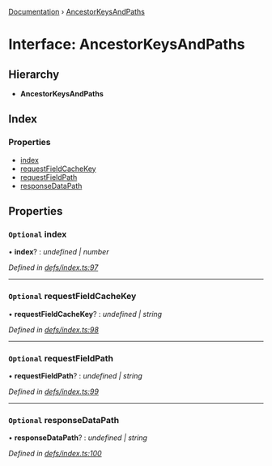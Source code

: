 [Documentation](../README.md) › [AncestorKeysAndPaths](ancestorkeysandpaths.md)

# Interface: AncestorKeysAndPaths

## Hierarchy

* **AncestorKeysAndPaths**

## Index

### Properties

* [index](ancestorkeysandpaths.md#optional-index)
* [requestFieldCacheKey](ancestorkeysandpaths.md#optional-requestfieldcachekey)
* [requestFieldPath](ancestorkeysandpaths.md#optional-requestfieldpath)
* [responseDataPath](ancestorkeysandpaths.md#optional-responsedatapath)

## Properties

### `Optional` index

• **index**? : *undefined | number*

*Defined in [defs/index.ts:97](https://github.com/badbatch/graphql-box/blob/72f1952/packages/cache-manager/src/defs/index.ts#L97)*

___

### `Optional` requestFieldCacheKey

• **requestFieldCacheKey**? : *undefined | string*

*Defined in [defs/index.ts:98](https://github.com/badbatch/graphql-box/blob/72f1952/packages/cache-manager/src/defs/index.ts#L98)*

___

### `Optional` requestFieldPath

• **requestFieldPath**? : *undefined | string*

*Defined in [defs/index.ts:99](https://github.com/badbatch/graphql-box/blob/72f1952/packages/cache-manager/src/defs/index.ts#L99)*

___

### `Optional` responseDataPath

• **responseDataPath**? : *undefined | string*

*Defined in [defs/index.ts:100](https://github.com/badbatch/graphql-box/blob/72f1952/packages/cache-manager/src/defs/index.ts#L100)*
